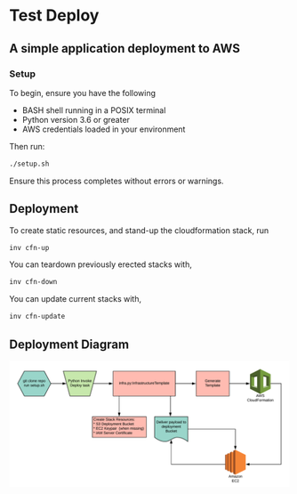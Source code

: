 Test Deploy
===========
## A simple application deployment to AWS
### Setup
To begin, ensure you have the following
* BASH shell running in a POSIX terminal
* Python version 3.6 or greater
* AWS credentials loaded in your environment

Then run:
```bash
./setup.sh
```
Ensure this process completes without errors or warnings.

## Deployment
To create static resources, and stand-up the cloudformation stack, run
```bash
inv cfn-up
```

You can teardown previously erected stacks with,
```bash
inv cfn-down
```

You can update current stacks with,
```bash
inv cfn-update
```

## Deployment Diagram
![](test-deploy.png)
